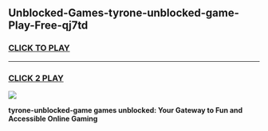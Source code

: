 
## Unblocked-Games-tyrone-unblocked-game-Play-Free-qj7td
<h3>
<a href="https://premium76.site?title=tyrone-unblocked-game&ref=10A">CLICK TO PLAY</a></h3>
<hr>

<h3>
<a href="https://premium76.site?title=tyrone-unblocked-game&ref=10A">CLICK 2 PLAY</a>
  
</h3>

<a href="https://premium76.site?title=tyrone-unblocked-game&ref=10A"><img src="https://clearcache.store/games.png"></a>


**tyrone-unblocked-game games unblocked: Your Gateway to Fun and Accessible Online Gaming**
